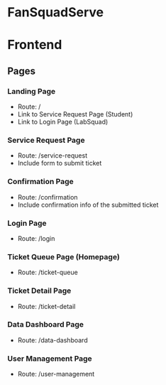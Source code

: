 # FanSquadServe

# Frontend

## Pages

### Landing Page
- Route: /
- Link to Service Request Page (Student)
- Link to Login Page (LabSquad)


### Service Request Page
- Route: /service-request
- Include form to submit ticket


### Confirmation Page
- Route: /confirmation
- Include confirmation info of the submitted ticket

### Login Page
- Route: /login


### Ticket Queue Page (Homepage)
- Route: /ticket-queue


### Ticket Detail Page
- Route: /ticket-detail


### Data Dashboard Page
- Route: /data-dashboard


### User Management Page 
- Route: /user-management
